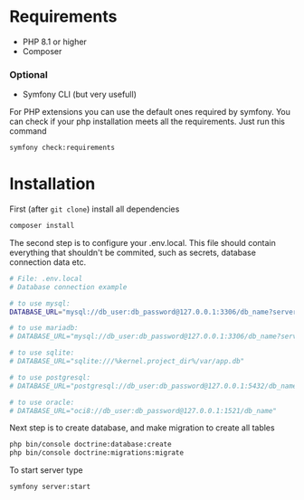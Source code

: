 # Requirements
- PHP 8.1 or higher
- Composer
### Optional
- Symfony CLI (but very usefull)

For PHP extensions you can use the default ones required by symfony. You can check if your php installation meets all the requirements. Just run this command
```sh
symfony check:requirements
```

# Installation
First (after `git clone`) install all dependencies
```sh
composer install
```
The second step is to configure your .env.local. This file should contain everything that shouldn't be commited, such as secrets, database connection data etc.
```sh
# File: .env.local
# Database connection example

# to use mysql:
DATABASE_URL="mysql://db_user:db_password@127.0.0.1:3306/db_name?serverVersion=5.7"

# to use mariadb:
# DATABASE_URL="mysql://db_user:db_password@127.0.0.1:3306/db_name?serverVersion=mariadb-10.5.8"

# to use sqlite:
# DATABASE_URL="sqlite:///%kernel.project_dir%/var/app.db"

# to use postgresql:
# DATABASE_URL="postgresql://db_user:db_password@127.0.0.1:5432/db_name?serverVersion=11&charset=utf8"

# to use oracle:
# DATABASE_URL="oci8://db_user:db_password@127.0.0.1:1521/db_name"
```
Next step is to create database, and make migration to create all tables
```sh
php bin/console doctrine:database:create
php bin/console doctrine:migrations:migrate
```

To start server type
```sh
symfony server:start
```
